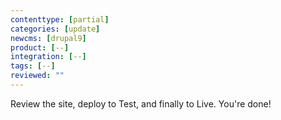 ```yaml
---
contenttype: [partial]
categories: [update]
newcms: [drupal9]
product: [--]
integration: [--]
tags: [--]
reviewed: ""
---
```


Review the site, deploy to Test, and finally to Live. You're done!
